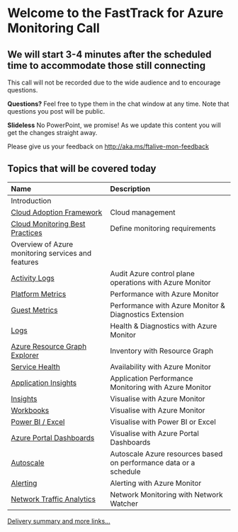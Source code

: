 # Welcome to the FastTrack for Azure Monitoring Call
## We will start 3-4 minutes after the scheduled time to accommodate those still connecting

This call will not be recorded due to the wide audience and to encourage questions.

**Questions?** Feel free to type them in the chat window at any time. Note that questions you post will be public.

**Slideless** No PowerPoint, we promise! As we update this content you will get the changes straight away.

Please give us your feedback on http://aka.ms/ftalive-mon-feedback

## Topics that will be covered today

| Name																										| Description  
|:-----																										| :----------
| Introduction 																									| 		
| [Cloud Adoption Framework](https://docs.microsoft.com/en-us/azure/cloud-adoption-framework/manage/)   													| Cloud management 
| [Cloud Monitoring Best Practices](https://docs.microsoft.com/en-us/azure/architecture/best-practices/monitoring)   													| Define monitoring requirements 
| Overview of Azure monitoring services and features            |
| [Activity Logs](https://docs.microsoft.com/en-us/azure/azure-monitor/platform/activity-log)															| Audit Azure control plane operations with Azure Monitor
| [Platform Metrics](https://docs.microsoft.com/en-us/azure/azure-monitor/platform/data-platform-metrics)													| Performance with Azure Monitor
| [Guest Metrics](https://docs.microsoft.com/en-us/azure/azure-monitor/platform/diagnostics-extension-overview)													| Performance with Azure Monitor & Diagnostics Extension
| [Logs](https://docs.microsoft.com/en-us/azure/azure-monitor/platform/data-platform-logs)															| Health & Diagnostics with Azure Monitor
| [Azure Resource Graph Explorer](https://docs.microsoft.com/en-us/azure/governance/resource-graph/)														| Inventory with Resource Graph
| [Service Health](https://docs.microsoft.com/en-us/azure/service-health/)																	| Availability with Azure Monitor
| [Application Insights](https://docs.microsoft.com/en-us/azure/azure-monitor/app/app-insights-overview)													| Application Performance Monitoring with Azure Monitor
| [Insights](https://docs.microsoft.com/en-us/azure/azure-monitor/insights/insights-overview)															| Visualise with Azure Monitor
| [Workbooks](https://docs.microsoft.com/en-us/azure/azure-monitor/platform/workbooks-overview)															| Visualise with Azure Monitor
| [Power BI / Excel](https://docs.microsoft.com/en-us/azure/azure-monitor/platform/powerbi)															| Visualise with Power BI or Excel
| [Azure Portal Dashboards](https://docs.microsoft.com/en-us/azure/azure-portal/azure-portal-dashboards#:~:text=%20Create%20and%20share%20dashboards%20in%20the%20Azure,want%20to%20copy.%20In%20the%20page...%20More%20)	| Visualise with Azure Portal Dashboards
| [Autoscale](https://docs.microsoft.com/en-us/azure/azure-monitor/platform/autoscale-overview)												| Autoscale Azure resources based on performance data or a schedule
| [Alerting](https://docs.microsoft.com/en-us/azure/azure-monitor/platform/alerts-overview)															| Alerting with Azure Monitor
| [Network Traffic Analytics](https://docs.microsoft.com/en-us/azure/network-watcher/traffic-analytics)														| Network Monitoring with Network Watcher

[Delivery summary and more links...](SCRIPT.md)